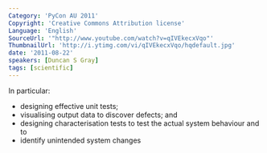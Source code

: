 ```yaml
---
Category: 'PyCon AU 2011'
Copyright: 'Creative Commons Attribution license'
Language: 'English'
SourceUrl: '"http://www.youtube.com/watch?v=qIVEkecxVqo"'
ThumbnailUrl: 'http://i.ytimg.com/vi/qIVEkecxVqo/hqdefault.jpg'
date: '2011-08-22'
speakers: [Duncan S Gray]
tags: [scientific]
---
```

In particular:

  * designing effective unit tests; 
  * visualising output data to discover defects; and 
  * designing characterisation tests to test the actual system behaviour and to 
  * identify unintended system changes 

